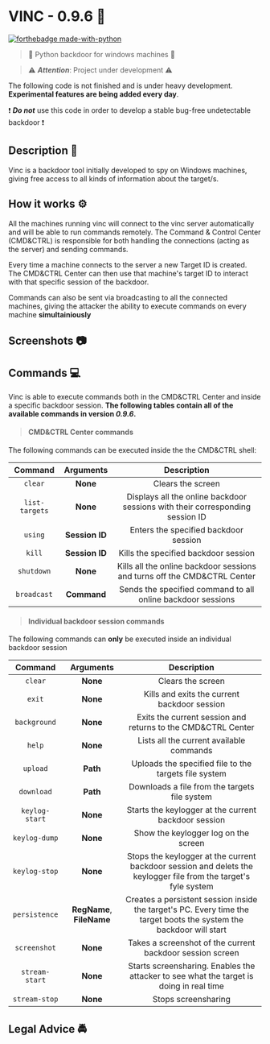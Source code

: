 # VINC - 0.9.6 :door:
[![forthebadge made-with-python](http://ForTheBadge.com/images/badges/made-with-python.svg)](https://www.python.org/)

> :busts_in_silhouette: Python backdoor for windows machines :busts_in_silhouette:

> :warning: _**Attention**_: Project under development :warning:

The following code is not finished and is under heavy development. **Experimental features are being added every day**.

:exclamation: _**Do not**_ use this code in order to develop a stable bug-free undetectable backdoor :exclamation:

## Description :scroll:

Vinc is a backdoor tool initially developed to spy on Windows machines, giving free access to all kinds of information about the target/s.

## How it works :gear:

All the machines running vinc will connect to the vinc server automatically and will be able to run commands remotely.
The Command & Control Center (CMD&CTRL) is responsible for both handling the connections (acting as the server) and sending commands.

Every time a machine connects to the server a new Target ID is created. The CMD&CTRL Center can then use that machine's target ID to interact with that specific session of the backdoor.

Commands can also be sent via broadcasting to all the connected machines, giving the attacker the ability to execute commands on every machine **simultainiously**

## Screenshots :camera:

## Commands :computer:

Vinc is able to execute commands both in the CMD&CTRL Center and inside a specific backdoor session. **The following tables contain all of the available commands in version _0.9.6_.**

>#### CMD&CTRL Center commands

The following commands can be executed inside the the CMD&CTRL shell:

| **Command** | **Arguments** | **Description** |
| :---------: | :-----------: | :-------------: |
|   `clear`   |   **None**    | Clears the screen |
|   `list-targets`   |   **None**    | Displays all the online backdoor sessions with their corresponding session ID |
|   `using` | **Session ID** | Enters the specified backdoor session
|   `kill`  | **Session ID** | Kills the specified backdoor session
|   `shutdown` | **None** | Kills all the online backdoor sessions and turns off the CMD&CTRL Center
|   `broadcast` | **Command** | Sends the specified command to all online backdoor sessions

>#### Individual backdoor session commands

The following commands can **only** be executed inside an individual backdoor session

| **Command** | **Arguments** | **Description** |
| :---------: | :-----------: | :-------------: |
| `clear` | **None** | Clears the screen |
| `exit` | **None** | Kills and exits the current backdoor session |
| `background` | **None** | Exits the current session and returns to the CMD&CTRL Center |
| `help` | **None** | Lists all the current available commands
| `upload` | **Path** | Uploads the specified file to the targets file system |
| `download` | **Path** | Downloads a file from the targets file system |
| `keylog-start` | **None** | Starts the keylogger at the current backdoor session |
| `keylog-dump` | **None** | Show the keylogger log on the screen |
| `keylog-stop` | **None** | Stops the keylogger at the current backdoor session and delets the keylogger file from the target's fyle system |
| `persistence` | **RegName**, **FileName** | Creates a persistent session inside the target's PC. Every time the target boots the system the backdoor will start |
| `screenshot` | **None** | Takes a screenshot of the current backdoor session screen |
| `stream-start` | **None** | Starts screensharing. Enables the attacker to see what the target is doing in real time |
| `stream-stop` | **None** | Stops screensharing

## Legal Advice :oncoming_police_car: